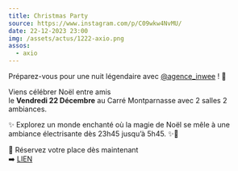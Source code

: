 ```yaml
---
title: Christmas Party
source: https://www.instagram.com/p/C09wkw4NvMU/
date: 22-12-2023 23:00
img: /assets/actus/1222-axio.png
assos:
  - axio
---
```


Préparez-vous pour une nuit légendaire avec [@agence_inwee](https://www.instagram.com/agence_inwee/) ! 🌟

Viens célébrer Noël entre amis  
le __Vendredi 22 Décembre__ au Carré Montparnasse avec 2 salles 2 ambiances.

✨ Explorez un monde enchanté où la magie de Noël se mêle à une ambiance électrisante dès 23h45 jusqu’à 5h45. ✨🎄

🎉 Réservez votre place dès maintenant  
➡️ [LIEN](https://hicards.fr/events/6579b83bb7c60b049891a20c)
